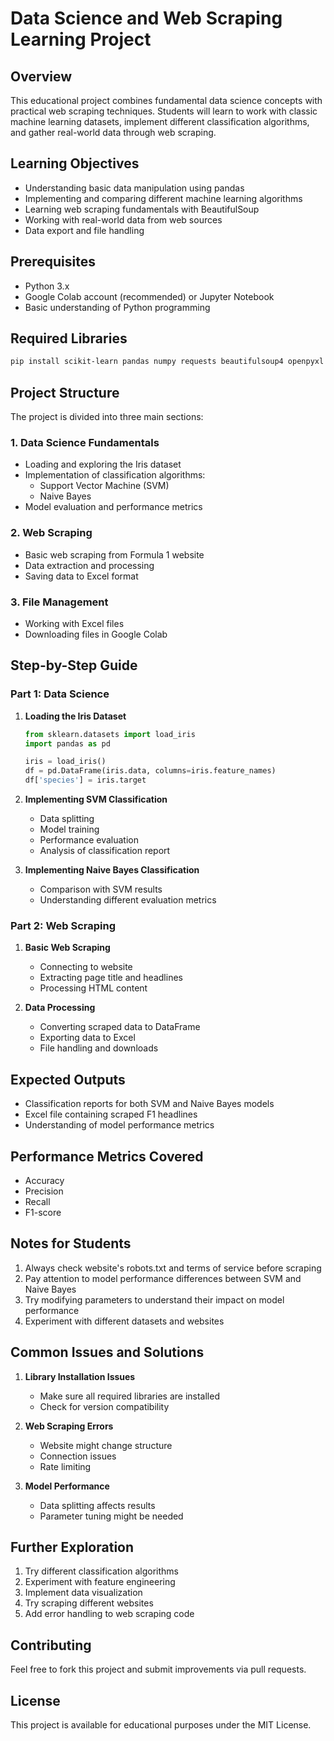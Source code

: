 # Data Science and Web Scraping Learning Project

## Overview
This educational project combines fundamental data science concepts with practical web scraping techniques. Students will learn to work with classic machine learning datasets, implement different classification algorithms, and gather real-world data through web scraping.

## Learning Objectives
- Understanding basic data manipulation using pandas
- Implementing and comparing different machine learning algorithms
- Learning web scraping fundamentals with BeautifulSoup
- Working with real-world data from web sources
- Data export and file handling

## Prerequisites
- Python 3.x
- Google Colab account (recommended) or Jupyter Notebook
- Basic understanding of Python programming

## Required Libraries
```bash
pip install scikit-learn pandas numpy requests beautifulsoup4 openpyxl
```

## Project Structure
The project is divided into three main sections:

### 1. Data Science Fundamentals
- Loading and exploring the Iris dataset
- Implementation of classification algorithms:
  - Support Vector Machine (SVM)
  - Naive Bayes
- Model evaluation and performance metrics

### 2. Web Scraping
- Basic web scraping from Formula 1 website
- Data extraction and processing
- Saving data to Excel format

### 3. File Management
- Working with Excel files
- Downloading files in Google Colab

## Step-by-Step Guide

### Part 1: Data Science

1. **Loading the Iris Dataset**
   ```python
   from sklearn.datasets import load_iris
   import pandas as pd
   
   iris = load_iris()
   df = pd.DataFrame(iris.data, columns=iris.feature_names)
   df['species'] = iris.target
   ```

2. **Implementing SVM Classification**
   - Data splitting
   - Model training
   - Performance evaluation
   - Analysis of classification report

3. **Implementing Naive Bayes Classification**
   - Comparison with SVM results
   - Understanding different evaluation metrics

### Part 2: Web Scraping

1. **Basic Web Scraping**
   - Connecting to website
   - Extracting page title and headlines
   - Processing HTML content

2. **Data Processing**
   - Converting scraped data to DataFrame
   - Exporting data to Excel
   - File handling and downloads

## Expected Outputs
- Classification reports for both SVM and Naive Bayes models
- Excel file containing scraped F1 headlines
- Understanding of model performance metrics

## Performance Metrics Covered
- Accuracy
- Precision
- Recall
- F1-score

## Notes for Students
1. Always check website's robots.txt and terms of service before scraping
2. Pay attention to model performance differences between SVM and Naive Bayes
3. Try modifying parameters to understand their impact on model performance
4. Experiment with different datasets and websites

## Common Issues and Solutions
1. **Library Installation Issues**
   - Make sure all required libraries are installed
   - Check for version compatibility

2. **Web Scraping Errors**
   - Website might change structure
   - Connection issues
   - Rate limiting

3. **Model Performance**
   - Data splitting affects results
   - Parameter tuning might be needed

## Further Exploration
1. Try different classification algorithms
2. Experiment with feature engineering
3. Implement data visualization
4. Try scraping different websites
5. Add error handling to web scraping code

## Contributing
Feel free to fork this project and submit improvements via pull requests.

## License
This project is available for educational purposes under the MIT License.
